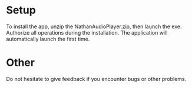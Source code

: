 # Setup
To install the app, unzip the NathanAudioPlayer.zip, then launch the exe.
Authorize all operations during the installation.
The application will automatically launch the first time.

# Other
Do not hesitate to give feedback if you encounter bugs or other problems.
